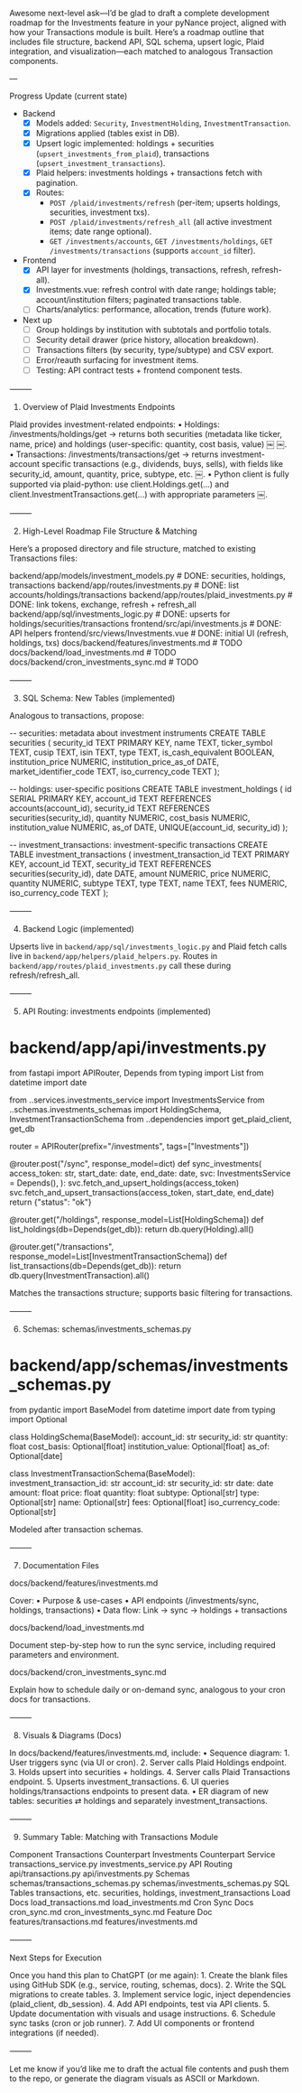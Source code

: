 Awesome next-level ask—I’d be glad to draft a complete development roadmap for the Investments feature in your pyNance project, aligned with how your Transactions module is built. Here’s a roadmap outline that includes file structure, backend API, SQL schema, upsert logic, Plaid integration, and visualization—each matched to analogous Transaction components.

—

Progress Update (current state)

- Backend
  - [x] Models added: `Security`, `InvestmentHolding`, `InvestmentTransaction`.
  - [x] Migrations applied (tables exist in DB).
  - [x] Upsert logic implemented: holdings + securities (`upsert_investments_from_plaid`), transactions (`upsert_investment_transactions`).
  - [x] Plaid helpers: investments holdings + transactions fetch with pagination.
  - [x] Routes:
    - `POST /plaid/investments/refresh` (per-item; upserts holdings, securities, investment txs).
    - `POST /plaid/investments/refresh_all` (all active investment items; date range optional).
    - `GET /investments/accounts`, `GET /investments/holdings`, `GET /investments/transactions` (supports `account_id` filter).

- Frontend
  - [x] API layer for investments (holdings, transactions, refresh, refresh-all).
  - [x] Investments.vue: refresh control with date range; holdings table; account/institution filters; paginated transactions table.
  - [ ] Charts/analytics: performance, allocation, trends (future work).

- Next up
  - [ ] Group holdings by institution with subtotals and portfolio totals.
  - [ ] Security detail drawer (price history, allocation breakdown).
  - [ ] Transactions filters (by security, type/subtype) and CSV export.
  - [ ] Error/reauth surfacing for investment items.
  - [ ] Testing: API contract tests + frontend component tests.

⸻

1. Overview of Plaid Investments Endpoints

Plaid provides investment-related endpoints:
• Holdings: /investments/holdings/get → returns both securities (metadata like ticker, name, price) and holdings (user-specific: quantity, cost basis, value) ￼ ￼.
• Transactions: /investments/transactions/get → returns investment-account specific transactions (e.g., dividends, buys, sells), with fields like security_id, amount, quantity, price, subtype, etc. ￼.
• Python client is fully supported via plaid-python: use client.Holdings.get(...) and client.InvestmentTransactions.get(...) with appropriate parameters ￼.

⸻

2. High-Level Roadmap File Structure & Matching

Here’s a proposed directory and file structure, matched to existing Transactions files:

backend/app/models/investment_models.py         # DONE: securities, holdings, transactions
backend/app/routes/investments.py               # DONE: list accounts/holdings/transactions
backend/app/routes/plaid_investments.py         # DONE: link tokens, exchange, refresh + refresh_all
backend/app/sql/investments_logic.py            # DONE: upserts for holdings/securities/transactions
frontend/src/api/investments.js                 # DONE: API helpers
frontend/src/views/Investments.vue              # DONE: initial UI (refresh, holdings, txs)
docs/backend/features/investments.md            # TODO
docs/backend/load_investments.md                # TODO
docs/backend/cron_investments_sync.md           # TODO

⸻

3. SQL Schema: New Tables (implemented)

Analogous to transactions, propose:

-- securities: metadata about investment instruments
CREATE TABLE securities (
security_id TEXT PRIMARY KEY,
name TEXT,
ticker_symbol TEXT,
cusip TEXT,
isin TEXT,
type TEXT,
is_cash_equivalent BOOLEAN,
institution_price NUMERIC,
institution_price_as_of DATE,
market_identifier_code TEXT,
iso_currency_code TEXT
);

-- holdings: user-specific positions
CREATE TABLE investment_holdings (
  id SERIAL PRIMARY KEY,
  account_id TEXT REFERENCES accounts(account_id),
  security_id TEXT REFERENCES securities(security_id),
  quantity NUMERIC,
  cost_basis NUMERIC,
  institution_value NUMERIC,
  as_of DATE,
  UNIQUE(account_id, security_id)
);

-- investment_transactions: investment-specific transactions
CREATE TABLE investment_transactions (
investment_transaction_id TEXT PRIMARY KEY,
account_id TEXT,
security_id TEXT REFERENCES securities(security_id),
date DATE,
amount NUMERIC,
price NUMERIC,
quantity NUMERIC,
subtype TEXT,
type TEXT,
name TEXT,
fees NUMERIC,
iso_currency_code TEXT
);

⸻

4. Backend Logic (implemented)

Upserts live in `backend/app/sql/investments_logic.py` and Plaid fetch calls live in `backend/app/helpers/plaid_helpers.py`. Routes in `backend/app/routes/plaid_investments.py` call these during refresh/refresh_all.

⸻

5. API Routing: investments endpoints (implemented)

# backend/app/api/investments.py

from fastapi import APIRouter, Depends
from typing import List
from datetime import date

from ..services.investments_service import InvestmentsService
from ..schemas.investments_schemas import HoldingSchema, InvestmentTransactionSchema
from ..dependencies import get_plaid_client, get_db

router = APIRouter(prefix="/investments", tags=["Investments"])

@router.post("/sync", response_model=dict)
def sync_investments(
access_token: str,
start_date: date,
end_date: date,
svc: InvestmentsService = Depends(),
):
svc.fetch_and_upsert_holdings(access_token)
svc.fetch_and_upsert_transactions(access_token, start_date, end_date)
return {"status": "ok"}

@router.get("/holdings", response_model=List[HoldingSchema])
def list_holdings(db=Depends(get_db)):
return db.query(Holding).all()

@router.get("/transactions", response_model=List[InvestmentTransactionSchema])
def list_transactions(db=Depends(get_db)):
return db.query(InvestmentTransaction).all()

Matches the transactions structure; supports basic filtering for transactions.

⸻

6. Schemas: schemas/investments_schemas.py

# backend/app/schemas/investments_schemas.py

from pydantic import BaseModel
from datetime import date
from typing import Optional

class HoldingSchema(BaseModel):
account_id: str
security_id: str
quantity: float
cost_basis: Optional[float]
institution_value: Optional[float]
as_of: Optional[date]

class InvestmentTransactionSchema(BaseModel):
investment_transaction_id: str
account_id: str
security_id: str
date: date
amount: float
price: float
quantity: float
subtype: Optional[str]
type: Optional[str]
name: Optional[str]
fees: Optional[float]
iso_currency_code: Optional[str]

Modeled after transaction schemas.

⸻

7. Documentation Files

docs/backend/features/investments.md

Cover:
• Purpose & use-cases
• API endpoints (/investments/sync, holdings, transactions)
• Data flow: Link → sync → holdings + transactions

docs/backend/load_investments.md

Document step-by-step how to run the sync service, including required parameters and environment.

docs/backend/cron_investments_sync.md

Explain how to schedule daily or on-demand sync, analogous to your cron docs for transactions.

⸻

8. Visuals & Diagrams (Docs)

In docs/backend/features/investments.md, include:
• Sequence diagram: 1. User triggers sync (via UI or cron). 2. Server calls Plaid Holdings endpoint. 3. Holds upsert into securities + holdings. 4. Server calls Plaid Transactions endpoint. 5. Upserts investment_transactions. 6. UI queries holdings/transactions endpoints to present data.
• ER diagram of new tables: securities ⇄ holdings and separately investment_transactions.

⸻

9. Summary Table: Matching with Transactions Module

Component Transactions Counterpart Investments Counterpart
Service transactions_service.py investments_service.py
API Routing api/transactions.py api/investments.py
Schemas schemas/transactions_schemas.py schemas/investments_schemas.py
SQL Tables transactions, etc. securities, holdings, investment_transactions
Load Docs load_transactions.md load_investments.md
Cron Sync Docs cron_sync.md cron_investments_sync.md
Feature Doc features/transactions.md features/investments.md

⸻

Next Steps for Execution

Once you hand this plan to ChatGPT (or me again): 1. Create the blank files using GitHub SDK (e.g., service, routing, schemas, docs). 2. Write the SQL migrations to create tables. 3. Implement service logic, inject dependencies (plaid_client, db_session). 4. Add API endpoints, test via API clients. 5. Update documentation with visuals and usage instructions. 6. Schedule sync tasks (cron or job runner). 7. Add UI components or frontend integrations (if needed).

⸻

Let me know if you’d like me to draft the actual file contents and push them to the repo, or generate the diagram visuals as ASCII or Markdown.
